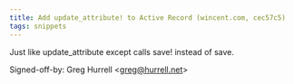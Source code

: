 ```yaml
---
title: Add update_attribute! to Active Record (wincent.com, cec57c5)
tags: snippets
---
```


Just like update_attribute except calls save! instead of save.

Signed-off-by: Greg Hurrell &lt;greg@hurrell.net&gt;
